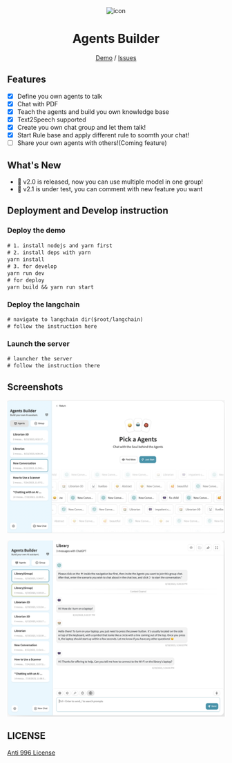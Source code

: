 <div align="center">
<img src="./docs/images/icon.svg" alt="icon"/>

<h1 align="center">Agents Builder</h1>

<!--English / [简体中文](./README_CN.md)-->


[Demo](http://18.116.115.123:3000/) / [Issues](https://github.com/Yidadaa/ChatGPT-Next-Web/issues) 


</div>

## Features

- [x] Define you own agents to talk
- [x] Chat with PDF
- [x] Teach the agents and build you own knowledge base
- [x] Text2Speech supported
- [x] Create you own chat group and let them talk!
- [x] Start Rule base and apply different rule to soomth your chat!
- [ ] Share your own agents with others!(Coming feature)

## What's New

- 🚀 v2.0 is released, now you can use multiple model in one group!
- 🚀 v2.1 is under test, you can comment with new feature you want






## Deployment and Develop instruction

### Deploy the demo

```shell
# 1. install nodejs and yarn first
# 2. install deps with yarn
yarn install
# 3. for develop
yarn run dev
# for deploy
yarn build && yarn run start
```
### Deploy the langchain
```shell
# navigate to langchain dir($root/langchain)
# follow the instruction here
```
### Launch the server
```shell
# launcher the server
# follow the instruction there
```
## Screenshots

![Settings](https://github.com/xzwDavid/ChatGPT-Next-Web/blob/latest-chatbot/public/start.png)

![More](https://github.com/xzwDavid/ChatGPT-Next-Web/blob/latest-chatbot/public/group.png)


## LICENSE

[Anti 996 License](https://github.com/kattgu7/Anti-996-License/blob/master/LICENSE_CN_EN)
